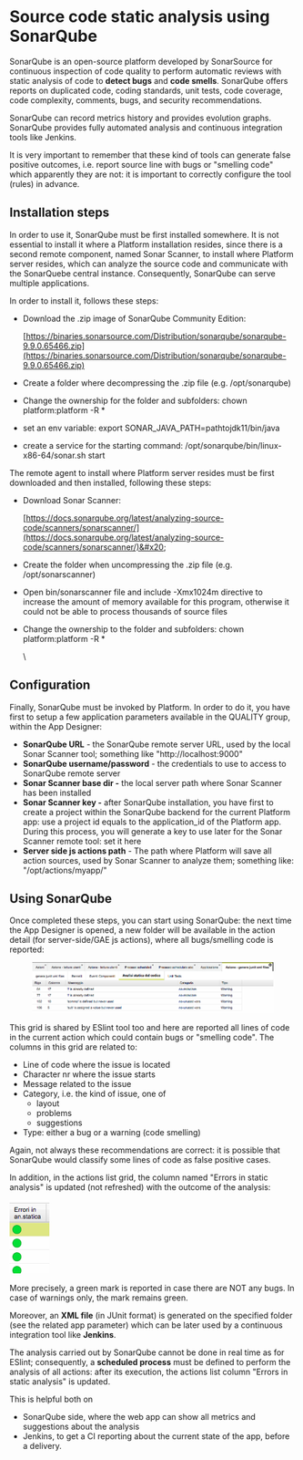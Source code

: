 # Source code static analysis using SonarQube

SonarQube is an open-source platform developed by SonarSource for continuous inspection of code quality to perform automatic reviews with static analysis of code to **detect bugs** and **code smells**. SonarQube offers reports on duplicated code, coding standards, unit tests, code coverage, code complexity, comments, bugs, and security recommendations.

SonarQube can record metrics history and provides evolution graphs. SonarQube provides fully automated analysis and continuous integration tools like Jenkins.

It is very important to remember that these kind of tools can generate false positive outcomes, i.e. report source line with bugs or "smelling code" which apparently they are not: it is important to correctly configure the tool (rules) in advance.

## Installation steps

In order to use it, SonarQube must be first installed somewhere. It is not essential to install it where a Platform installation resides, since there is a second remote component, named Sonar Scanner, to install where Platform server resides, which can analyze the source code and communicate with the SonarQuebe central instance. Consequently, SonarQube can serve multiple applications.&#x20;

In order to install it, follows these steps:

*   Download the .zip image of SonarQube Community Edition:

    [https://binaries.sonarsource.com/Distribution/sonarqube/sonarqube-9.9.0.65466.zip](https://binaries.sonarsource.com/Distribution/sonarqube/sonarqube-9.9.0.65466.zip)
* Create a folder where decompressing the .zip file (e.g. /opt/sonarqube)
* Change the ownership for the folder and subfolders: chown platform:platform -R \*
* set an env variable: export SONAR\_JAVA\_PATH=pathtojdk11/bin/java
* create a service for the starting command: /opt/sonarqube/bin/linux-x86-64/sonar.sh start

The remote agent to install where Platform server resides must be first downloaded and then installed, following these steps:

*   Download Sonar Scanner:

    [https://docs.sonarqube.org/latest/analyzing-source-code/scanners/sonarscanner/](https://docs.sonarqube.org/latest/analyzing-source-code/scanners/sonarscanner/)&#x20;
* Create the folder when uncompressing the .zip file (e.g. /opt/sonarscanner)
* Open bin/sonarscanner file and include -Xmx1024m directive to increase the amount of memory available for this program, otherwise it could not be able to process thousands of source files
*   Change the ownership to the folder and subfolders: chown platform:platform -R \*

    \


## Configuration

Finally, SonarQube must be invoked by Platform. In order to do it, you have first to setup a few application parameters available in the QUALITY group, within the App Designer:

* **SonarQube URL** - the SonarQube remote server URL, used by the local Sonar Scanner tool; something like  "http://localhost:9000"
* **SonarQube username/password** - the credentials to use to access to SonarQube remote server
* **Sonar Scanner base dir -** the local server path where Sonar Scanner has been installed
* **Sonar Scanner key -** after SonarQube installation, you have first to create a project within the SonarQube backend for the current Platform app: use a project id equals to the application\_id of the Platform app. During this process, you will generate a key to use later for the Sonar Scanner remote tool: set it here
* **Server side js actions path** - The path where Platform will save all action sources, used by Sonar Scanner to analyze them; something like: "/opt/actions/myapp/"

## Using SonarQube

Once completed these steps, you can start using SonarQube: the next time the App Designer is opened, a new folder will be available in the action detail (for server-side/GAE js actions), where all bugs/smelling code is reported:

<figure><img src="../../.gitbook/assets/image.png" alt=""><figcaption></figcaption></figure>

This grid is shared by ESlint tool too and here are reported all lines of code in the current action which could contain bugs or "smelling code". The columns in this grid are related to:

* Line of code where the issue is located
* Character nr where the issue starts
* Message related to the issue
* Category, i.e. the kind of issue, one of
  * layout
  * problems
  * suggestions
* Type: either a bug or a warning (code smelling)

Again, not always these recommendations are correct: it is possible that SonarQube would classify some lines of code as false positive cases.

In addition, in the actions list grid, the column named "Errors in static analysis" is updated (not refreshed) with the outcome of the analysis:

![](<../../.gitbook/assets/image (2).png>)

More precisely, a green mark is reported in case there are NOT any bugs. In case of warnings only, the mark remains green.

Moreover, an **XML file** (in JUnit format) is generated on the specified folder (see the related app parameter) which can be later used by a continuous integration tool like **Jenkins**.

The analysis carried out by SonarQube cannot be done in real time as for ESlint; consequently, a **scheduled process** must be defined to perform the analysis of all actions: after its execution, the actions list column "Errors in static analysis" is updated.

This is helpful both on&#x20;

* SonarQube side, where the web app can show all metrics and suggestions about the analysis
* Jenkins, to get a CI reporting about the current state of the app, before a delivery.




